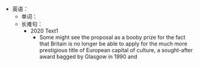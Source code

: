- 英语：
	- 单词：
	- 长难句：
		- 2020 Text1
			- Some might see the proposal as a booby prize for the fact that Britain is no longer be able to apply for the much more prestigious title of European capital of culture, a sought-after award bagged by Glasgow in 1990 and